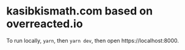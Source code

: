 # kasibkismath.com based on overreacted.io
To run locally, `yarn`, then `yarn dev`, then open https://localhost:8000.

